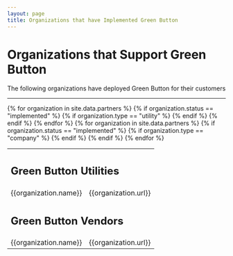 ```yaml
---
layout: page
title: Organizations that have Implemented Green Button
---
```


<h1>Organizations that Support Green Button</h1>
<p>
The following organizations have deployed Green Button for their customers
<hr />
</p>
<table style="width:90%;">
<tr>
<td style="vertical-align:top;" colspan="2">
<h2>Green Button Utilities</h2>
</td></tr>
{% for organization in site.data.partners %}
  {% if organization.status == "implemented" %}
    {% if organization.type == "utility" %}
	<tr><td>{{organization.name}}</td><td>{{organization.url}}</td></tr>
    {% endif %}
  {% endif %}	  
{% endfor %}
<tr><td style="vertical-align:top;" colspan="2">
<h2>Green Button Vendors</h2>
</td></tr>
{% for organization in site.data.partners %}
  {% if organization.status == "implemented" %}
  {% if organization.type == "company" %}
	<tr><td>{{organization.name}}</td><td>{{organization.url}}</td></tr>
  {% endif %}
  {% endif %}  
{% endfor %}
</table>
